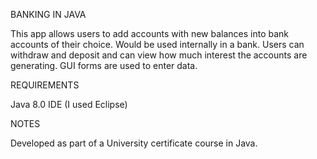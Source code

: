 BANKING IN JAVA

This app allows users to add accounts with new balances into bank accounts of their choice. Would be used internally in a bank. Users can withdraw and deposit and can view how much interest the accounts are generating. GUI forms are used to enter data. 

REQUIREMENTS 

Java 8.0
IDE (I used Eclipse)

NOTES

Developed as part of a University certificate course in Java. 
